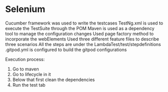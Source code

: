 # Selenium
Cucumber framework was used to write the testcases
TestNg.xml is used to execute the TestSuite through the POM
Maven is used as a dependency tool to manage the configuration changes
Used page factory method to incorporate the webElements
Used three different feature files to describe three scenarios
All the steps are under the LambdaTest/test/stepdefinitions
.gitpod.yml is configured to build the gitpod configurations


Execution process:
1. Go to maven 
2. Go to lifecycle in it
3. Below that first clean the dependencies
4. Run the test tab